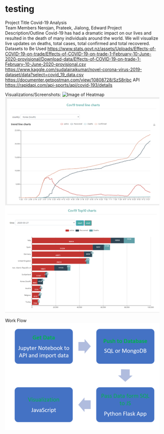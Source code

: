 # testing

Project Title 
Covid-19 Analysis  
Team Members
Nerojan, Prateek, Jialong, Edward
Project Description/Outline
Covid-19 has had a dramatic impact on our lives and resulted in the death of many individuals around the world. We will visualize live updates on deaths, total cases, total confirmed and total recovered.
Datasets to Be Used
https://www.stats.govt.nz/assets/Uploads/Effects-of-COVID-19-on-trade/Effects-of-COVID-19-on-trade-1-February-10-June-2020-provisional/Download-data/Effects-of-COVID-19-on-trade-1-February-10-June-2020-provisional.csv
https://www.kaggle.com/sudalairajkumar/novel-corona-virus-2019-dataset/data?select=covid_19_data.csv
https://documenter.getpostman.com/view/10808728/SzS8rjbc
API
https://rapidapi.com/api-sports/api/covid-193/details

Visualizations/Screenshots:
![Image of Heatmap](project_work_2_dynamic_visualization/images/wordheatmap.png)
![SunburstChart](project_work_2_dynamic_visualization/images/trendline.png)
![trendline](project_work_2_dynamic_visualization/images/top10.png)

Work Flow
![workflow](project_work_2_dynamic_visualization/images/flowchart.png)
